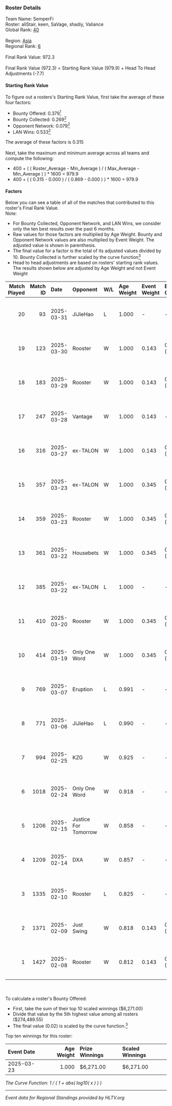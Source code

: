 ### Roster Details<br />
Team Name: SemperFi<br />
Roster: aliStair, keen, SaVage, shadiy, Valiance<br />
Global Rank: [40](../../standings_global_2025_04_07.md)<br />
<br />
Region: [Asia]( ../../standings_asia_2025_04_07.md)<br />
Regional Rank: [6]( ../../standings_asia_2025_04_07.md)<br />
<br />
Final Rank Value:  972.3<br />
<br />
Final Rank Value (972.3) = Starting Rank Value (979.9) + Head To Head Adjustments (-7.7)<br />

#### Starting Rank Value<br />
To figure out a rosters's Starting Rank Value, first take the average of these four factors:<br />
- Bounty Offered: 0.379[<sup>1</sup>](#table2)
- Bounty Collected: 0.269[<sup>2</sup>](#table1)
- Opponent Network: 0.079[<sup>2</sup>](#table1)
- LAN Wins: 0.533[<sup>2</sup>](#table1)

The average of these factors is 0.315<br />
<br />
Next, take the maximum and minimum average across all teams and compute the following:<br />
- 400 + ( ( Roster_Average - Min_Average ) / ( Max_Average - Min_Average ) ) * 1600 = 979.9
- 400 + ( ( 0.315 - 0.000 ) / ( 0.869 - 0.000 ) ) * 1600 = 979.9


#### Factors<br />
Below you can see a table of all of the matches that contributed to this roster's Final Rank Value.<br />
Note:<br />

- For Bounty Collected, Opponent Network, and LAN Wins, we consider only the ten best results over the past 6 months.
- Raw values for those factors are multiplied by Age Weight. Bounty and Opponent Network values are also multiplied by Event Weight. The adjusted value is shown in parenthesis.
- The final value for a factor is the total of its adjusted values divided by 10. Bounty Collected is further scaled by the curve function[<sup>3</sup>](#curveFunction)
- Head to head adjustments are based on rosters' starting rank values. The results shown below are adjusted by Age Weight and not Event Weight
<span id="table1"></span><br />


| Match Played | Match ID | Date       | Opponent             | W/L | Age Weight | Event Weight | Bounty Collected | Opponent Network | LAN Wins  | H2H Adj. | Roster                                   |
| -: | -: | :- | :- | :- | :- | :- | :- | :- | :- | -: | :- |
|           20 |       93 | 2025-03-31 | JiJieHao             | L   | 1.000      | -            | -                | -                | -         |   -25.55 | aliStair, keen, SaVage, shadiy, Valiance |
|           19 |      123 | 2025-03-30 | Rooster              | W   | 1.000      | 0.143        | 0.007 (0.001)    | 0.402 (0.057)    | 0 (0.000) |     8.47 | aliStair, keen, SaVage, shadiy, Valiance |
|           18 |      183 | 2025-03-29 | Rooster              | W   | 1.000      | 0.143        | 0.007 (0.001)    | 0.402 (0.057)    | 0 (0.000) |     8.36 | aliStair, keen, SaVage, shadiy, Valiance |
|           17 |      247 | 2025-03-28 | Vantage              | W   | 1.000      | 0.143        | -                | 0.195 (0.028)    | 0 (0.000) |     2.65 | aliStair, keen, SaVage, shadiy, Valiance |
|           16 |      316 | 2025-03-27 | ex-TALON             | W   | 1.000      | 0.143        | 0.011 (0.002)    | 0.377 (0.054)    | 0 (0.000) |    12.72 | aliStair, keen, SaVage, shadiy, Valiance |
|           15 |      357 | 2025-03-23 | ex-TALON             | W   | 1.000      | 0.345        | 0.011 (0.004)    | 0.377 (0.130)    | 1 (1.000) |    13.86 | aliStair, keen, SaVage, shadiy, Valiance |
|           14 |      359 | 2025-03-23 | Rooster              | W   | 1.000      | 0.345        | 0.007 (0.002)    | 0.402 (0.139)    | 1 (1.000) |     9.33 | aliStair, keen, SaVage, shadiy, Valiance |
|           13 |      361 | 2025-03-22 | Housebets            | W   | 1.000      | 0.345        | 0.015 (0.005)    | 0.254 (0.088)    | 1 (1.000) |     7.76 | aliStair, keen, SaVage, shadiy, Valiance |
|           12 |      385 | 2025-03-22 | ex-TALON             | L   | 1.000      | -            | -                | -                | -         |   -17.53 | aliStair, keen, SaVage, shadiy, Valiance |
|           11 |      410 | 2025-03-20 | Rooster              | W   | 1.000      | 0.345        | 0.007 (0.002)    | 0.402 (0.139)    | 1 (1.000) |     9.24 | aliStair, keen, SaVage, shadiy, Valiance |
|           10 |      414 | 2025-03-19 | Only One Word        | W   | 1.000      | 0.345        | 0.000 (0.000)    | 0.154 (0.053)    | 1 (1.000) |     4.32 | aliStair, keen, SaVage, shadiy, Valiance |
|            9 |      769 | 2025-03-07 | Eruption             | L   | 0.991      | -            | -                | -                | -         |   -16.45 | keen, SaVage, shadiy, Valiance, vision   |
|            8 |      771 | 2025-03-06 | JiJieHao             | L   | 0.990      | -            | -                | -                | -         |   -26.16 | keen, SaVage, shadiy, Valiance, vision   |
|            7 |      994 | 2025-02-25 | KZG                  | W   | 0.925      | -            | -                | -                | 0 (0.000) |     2.54 | keen, SaVage, shadiy, Valiance, vision   |
|            6 |     1018 | 2025-02-24 | Only One Word        | W   | 0.918      | -            | -                | -                | -         |     3.10 | keen, SaVage, shadiy, Valiance, vision   |
|            5 |     1206 | 2025-02-15 | Justice For Tomorrow | W   | 0.858      | -            | -                | -                | -         |     1.67 | keen, SaVage, shadiy, Valiance, vision   |
|            4 |     1209 | 2025-02-14 | DXA                  | W   | 0.857      | -            | -                | -                | -         |     1.04 | keen, SaVage, shadiy, Valiance, vision   |
|            3 |     1335 | 2025-02-10 | Rooster              | L   | 0.825      | -            | -                | -                | -         |   -18.07 | keen, SaVage, shadiy, Valiance, vision   |
|            2 |     1371 | 2025-02-09 | Just Swing           | W   | 0.818      | 0.143        | 0.003 (0.000)    | -                | -         |     3.56 | keen, SaVage, shadiy, Valiance, vision   |
|            1 |     1427 | 2025-02-08 | Rooster              | W   | 0.812      | 0.143        | 0.007 (0.001)    | 0.402 (0.047)    | -         |     7.45 | keen, SaVage, shadiy, Valiance, vision   |

<br />
<span id="table2"></span><br />
To calculate a roster's Bounty Offered:<br />

- First, take the sum of their top 10 scaled winnings ($6,271.00)
- Divide that value by the 5th highest value among all rosters ($274,489.55)
- The final value (0.02) is scaled by the curve function.[<sup>3</sup>](#curveFunction)

Top ten winnings for this roster:<br />

| Event Date | Age Weight | Prize Winnings | Scaled Winnings |
| :- | -: | :- | :- |
| 2025-03-23 |      1.000 | $6,271.00      | $6,271.00       |


<span id="curveFunction"></span>_The Curve Function: 1 / ( 1 + abs( log10( x ) ) )_<br />

---
_Event data for Regional Standings provided by HLTV.org_<br />
